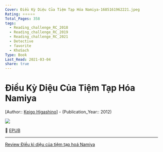 ```yaml
---
Cover: Điều Kỳ Diệu Của Tiệm Tạp Hóa Namiya-1685161962221.jpeg
Rating: ⭐⭐⭐⭐⭐
Total_Pages: 358
tags:
  - Reading_challenge_RC_2018
  - Reading_challenge_RC_2019
  - Reading_challenge_RC_2021
  - Detective
  - favorite
  - KhoSach
Type: Book
Last_Read: 2021-03-04
share: true
---
```


# Điều Kỳ Diệu Của Tiệm Tạp Hóa Namiya
[Author:: [Keigo Higashino](../../Keigo%20Higashino.md)] - (Publication_Year:: 2012)

![](https://i.imgur.com/I9CD6h2.jpg)


📘 [EPUB](https://onedrive.live.com/download?resid=E92BC60129512289%21133&authkey=!ALVKfnD3YetdmkA)

---
[Review Điều kì diệu của tiệm tạp hoá Namiya](./Review%20%C4%90i%E1%BB%81u%20k%C3%AC%20di%E1%BB%87u%20c%E1%BB%A7a%20ti%E1%BB%87m%20t%E1%BA%A1p%20ho%C3%A1%20Namiya.md)
